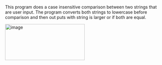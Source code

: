 This program does a case insensitive comparison between  two strings that are user input. The program converts both strings to lowercase before comparison and then out puts with string is larger or if both are equal.






<img width="260" height="119" alt="image" src="https://github.com/user-attachments/assets/736b9f52-1a25-47c4-9beb-9bb3f443fc0b" />
